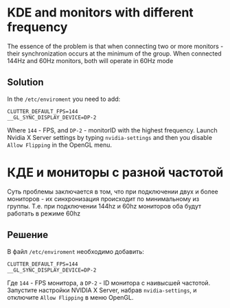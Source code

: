 # KDE and monitors with different frequency
 The essence of the problem is that when connecting two or more monitors - their synchronization occurs at the minimum of the group.
 When connected 144Hz and 60Hz monitors, both will operate in 60Hz mode 

## Solution
  In the `/etc/enviroment` you need to add:
 ```
CLUTTER_DEFAULT_FPS=144
__GL_SYNC_DISPLAY_DEVICE=DP-2
 ```
 Where `144` - FPS, and `DP-2` - monitorID with the highest frequency. 
 Launch Nvidia X Server settings by typing `nvidia-settings` and then you disable `Allow Flipping` in the OpenGL menu.

# КДЕ и мониторы с разной частотой
 Суть проблемы заключается в том, что при подключении двух и более мониторов - их синхронизация происходит по минимальному из группы.
 Т.е. при подключении 144hz и 60hz мониторов оба будут работать в режиме 60hz
 
## Решение
 В файл `/etc/enviroment` необходимо добавить:
 ```
CLUTTER_DEFAULT_FPS=144
__GL_SYNC_DISPLAY_DEVICE=DP-2
 ```
 Где `144` - FPS монитора, а `DP-2` - ID монитора с наивысшей частотой.
 Запустите настройки NVIDIA X Server, набрав `nvidia-settings`, и отключите `Allow Flipping` в меню OpenGL. 